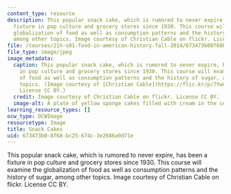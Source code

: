 ```yaml
---
content_type: resource
description: This popular snack cake, which is rumored to never expire, has been a
  fixture in pop culture and grocery stores since 1930. This course will examine the
  globalization of food as well as consumption patterns and the history of sugar,
  among other topics. Image courtesy of Christian Cable on flickr. License CC BY.
file: /courses/21h-s01-food-in-american-history-fall-2014/673473b08f68bc25674c3e2686a9d71e_21h-s01f14.jpg
file_type: image/jpeg
image_metadata:
  caption: This popular snack cake, which is rumored to never expire, has been a fixture
    in pop culture and grocery stores since 1930. This course will examine the globalization
    of food as well as consumption patterns and the history of sugar, among other
    topics. (Image courtesy of [Christian Cable](https://flic.kr/p/7Ywntm) on flickr.
    License CC BY.)
  credit: Image courtesy of Christian Cable on flickr. License CC BY.
  image-alt: A plate of yellow sponge cakes filled with cream in the center.
learning_resource_types: []
ocw_type: OCWImage
resourcetype: Image
title: Snack Cakes
uid: 673473b0-8f68-bc25-674c-3e2686a9d71e
---
```

This popular snack cake, which is rumored to never expire, has been a fixture in pop culture and grocery stores since 1930. This course will examine the globalization of food as well as consumption patterns and the history of sugar, among other topics. Image courtesy of Christian Cable on flickr. License CC BY.

